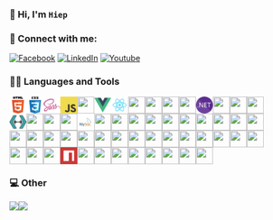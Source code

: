 ### 👋 Hi, I'm `Hiep`

### 🤝 Connect with me:
[<img alt="Facebook" src="https://img.shields.io/badge/Facebook-1877F2?style=for-the-badge&logo=facebook&logoColor=white" />](https://www.facebook.com/nnhiep582)
[<img alt="LinkedIn" src="https://img.shields.io/badge/LinkedIn-0077B5?style=for-the-badge&logo=linkedin&logoColor=white" />](https://www.linkedin.com/in/nnhiep/)
[<img alt="Youtube" src="https://img.shields.io/badge/Youtube-1877F2?style=for-the-badge&logo=youtube&logoColor=white" />](https://www.youtube.com/@nnhiep582)

### 👨‍💻 Languages and Tools
<div style="display: flex; flex-wrap: wrap; align-items: center;">
<img height="30" width="30" src="https://raw.githubusercontent.com/github/explore/80688e429a7d4ef2fca1e82350fe8e3517d3494d/topics/html/html.png" />
<img height="30" width="30" src="https://raw.githubusercontent.com/github/explore/80688e429a7d4ef2fca1e82350fe8e3517d3494d/topics/css/css.png" />
<img height="30" width="30" src="https://raw.githubusercontent.com/github/explore/80688e429a7d4ef2fca1e82350fe8e3517d3494d/topics/sass/sass.png" />
<img height="30" width="30" src="https://raw.githubusercontent.com/github/explore/80688e429a7d4ef2fca1e82350fe8e3517d3494d/topics/javascript/javascript.png" />
<img height="30" width="30" src="https://upload.wikimedia.org/wikipedia/commons/thumb/4/4c/Typescript_logo_2020.svg/2048px-Typescript_logo_2020.svg.png" />
<img height="30" width="30" src="https://raw.githubusercontent.com/github/explore/80688e429a7d4ef2fca1e82350fe8e3517d3494d/topics/vue/vue.png" />
<img height="30" width="30" src="https://raw.githubusercontent.com/github/explore/80688e429a7d4ef2fca1e82350fe8e3517d3494d/topics/react/react.png" />
<img height="30" width="30" src="https://upload.wikimedia.org/wikipedia/commons/thumb/1/1c/Pinialogo.svg/1200px-Pinialogo.svg.png" />
<img height="30" width="30" src="https://uxwing.com/wp-content/themes/uxwing/download/brands-and-social-media/redux-icon.png" />
<img height="30" width="30" src="https://seeklogo.com/images/C/c-sharp-c-logo-02F17714BA-seeklogo.com.png" />
<img height="30" width="30" src="https://i2.wp.com/cdn.iconscout.com/icon/free/png-256/java-43-569305.png" />
<img height="30" width="30" src="https://raw.githubusercontent.com/github/explore/93d8a67084f94b2a444e510199a6e7622e5b09a3/topics/dotnet/dotnet.png" />
<img height="30" width="30" src="https://static-00.iconduck.com/assets.00/spring-icon-256x256-2efvkvky.png" />
<img height="30" width="30" src="https://cdn.iconscout.com/icon/free/png-256/free-python-logo-icon-download-in-svg-png-gif-file-formats--technology-social-media-vol-5-pack-logos-icons-2945099.png?f=webp" />
<img height="30" width="30" src="https://codeopinion.com/wp-content/uploads/2017/10/Bitmap-MEDIUM_Entity-Framework-Core-Logo_2colors_Square_Boxed_RGB.png" />
</div>

<div style="display: flex; flex-wrap: wrap; align-items: center;">
<img height="30" width="30" src="https://raw.githubusercontent.com/nnhiep582k2/nnhiep582k2/main/logo.png" />
<img height="30" width="30" src="https://images.ctfassets.net/ee3ypdtck0rk/3tLmcHuiDfOr14Lntlm8lG/edead3af754857409d690681100690e3/icon-tech-signalR.png?w=256&h=256&q=50&fm=png" />
<img height="30" width="30" src="https://nuxt.com/assets/design-kit/icon-green.svg" />
<img height="30" width="30" src="https://encrypted-tbn0.gstatic.com/images?q=tbn:ANd9GcS8lp0rYCgNyrTHrV4v3yKrv6L2J0SnR_r_kHnX97uRIw&s" />
<img height="30" width="30" src="https://raw.githubusercontent.com/github/explore/80688e429a7d4ef2fca1e82350fe8e3517d3494d/topics/mysql/mysql.png" />
<img height="30" width="30" src="https://i.pinimg.com/originals/3e/55/df/3e55dfb0980956b42cac768b740cdad6.png" />
<img height="30" width="30" src="https://upload.wikimedia.org/wikipedia/commons/thumb/2/29/Postgresql_elephant.svg/993px-Postgresql_elephant.svg.png" />
<img height="30" width="30" src="https://5.imimg.com/data5/SELLER/Default/2022/6/OG/KZ/GC/154593131/oracle-database-licenses.png" />
<img height="30" width="30" src="https://seeklogo.com/images/M/mongodb-logo-D13D67C930-seeklogo.com.png" />
<img height="30" width="30" src="https://seeklogo.com/images/R/redis-logo-E403D4DD6A-seeklogo.com.png" />
<img height="30" width="30" src="https://i.pinimg.com/originals/39/b2/e4/39b2e4ad77c23a2c11e5950a7dfa2aec.png" />
<img height="30" width="30" src="https://noyantis.com/wp-content/uploads/2023/08/DevExtreme-2.png" />
<img height="30" width="30" src="https://avatars.githubusercontent.com/u/68583457?v=4&s=400" />
<img height="30" width="30" src="https://static-00.iconduck.com/assets.00/material-ui-icon-2048x1626-on580ia9.png" />
<img height="30" width="30" src="https://res.cloudinary.com/startup-grind/image/upload/c_fill,w_500,h_500,g_center/c_fill,dpr_2.0,f_auto,g_center,q_auto:good/v1/gcs/platform-data-dsc/events/Tailwind_CSS_Logo.svg_GkNDLAs.png" />
</div>

<div style="display: flex; flex-wrap: wrap; align-items: center;">
<img height="30" width="30" src="https://avatars.githubusercontent.com/u/76870092?s=280&v=4" />
<img height="30" width="30" src="https://brandslogos.com/wp-content/uploads/images/large/ubuntu-logo.png" />
<img height="30" width="30" src="https://cdn.icon-icons.com/icons2/195/PNG/256/VirtualBox_23525.png" />
<img height="30" width="30" src="https://whatthelogo.com/storage/logos/vagrant-274612.png" />
<img height="30" width="30" src="https://cdn4.iconfinder.com/data/icons/logos-and-brands/512/97_Docker_logo_logos-512.png" />
<img height="30" width="30" src="https://uxwing.com/wp-content/themes/uxwing/download/brands-and-social-media/jenkins-icon.png" />
<img height="30" width="30" src="https://yt3.googleusercontent.com/AC0Ia-7Akfvhnkwy9s4kx2Qt3XFXFYe95SfmEba4pK46t22K0tAnS40R8AAa7_YPkSeu6t5TxA=s900-c-k-c0x00ffffff-no-rj" />
<img height="30" width="30" src="https://assets.vercel.com/image/upload/front/favicon/vercel/152x152.png" />
<img height="30" width="30" src="https://lightwidget.com/wp-content/uploads/godaddy-logo.png" />
<img height="30" width="30" src="https://upload.wikimedia.org/wikipedia/commons/thumb/b/b0/Chocolatey_icon.png/480px-Chocolatey_icon.png" />
<img height="30" width="30" src="https://uxwing.com/wp-content/themes/uxwing/download/brands-and-social-media/visual-studio-code-icon.png" />
<img height="30" width="30" src="https://upload.wikimedia.org/wikipedia/commons/thumb/2/2c/Visual_Studio_Icon_2022.svg/2048px-Visual_Studio_Icon_2022.svg.png" />
<img height="30" width="30" src="https://upload.wikimedia.org/wikipedia/commons/thumb/9/9c/IntelliJ_IDEA_Icon.svg/800px-IntelliJ_IDEA_Icon.svg.png" />
<img height="30" width="30" src="https://taiwebs.com/upload/icons/dbforge-studio-for-postgresql-enterprise-icon.png" />
<img height="30" width="30" src="https://cs.hofstra.edu/docs/images/software/ssms.png" />
</div>

<div style="display: flex; flex-wrap: wrap; align-items: center;">
<img height="30" width="30" src="https://openexchange.intersystems.com/mp/img/packages/1071/tqd1lx7xar1wlw7l4wjrxyea.png" />
<img height="30" width="30" src="https://upload.wikimedia.org/wikipedia/commons/f/f9/Windows_Terminal_Logo.png" />
<img height="30" width="30" src="https://uxwing.com/wp-content/themes/uxwing/download/brands-and-social-media/postman-icon.png" />
<img height="30" width="30" src="https://raw.githubusercontent.com/github/explore/80688e429a7d4ef2fca1e82350fe8e3517d3494d/topics/npm/npm.png" />
<img height="30" width="30" src="https://iconape.com/wp-content/files/ub/352181/svg/yarn-seeklogo.com.svg" />
<img height="30" width="30" src="https://avatars.githubusercontent.com/u/18133?s=280&v=4" />
<img height="30" width="30" src="https://encrypted-tbn0.gstatic.com/images?q=tbn:ANd9GcR27kaHyBN4-iwj7H4pMmnE7kaC720Y-PYzKQ&usqp=CAU" />
<img height="30" width="30" src="https://cdn4.iconfinder.com/data/icons/logos-and-brands/512/44_Bitbucket_logo_logos-512.png" />
<img height="30" width="30" src="https://cdn4.iconfinder.com/data/icons/logos-and-brands/512/144_Gitlab_logo_logos-512.png" />
<img height="30" width="30" src="https://images.ctfassets.net/wl95ljfippl8/227taekzJ9UfuM9knHRa7B/29b6f61d6fc9cd1e2c3fdf409dca8b0b/Vector.webp" />
<img height="30" width="30" src="https://pbs.twimg.com/profile_images/1136901164039991297/-Vt-vAYQ_400x400.png" />
<img height="30" width="30" src="https://w7.pngwing.com/pngs/87/883/png-transparent-markdown-logos-and-brands-line-filled-icon-thumbnail.png" />
</div>

### 💻 Other
<div style="display: flex; flex-wrap: wrap; align-items: center;">
<img height="200" src="https://github-readme-stats.vercel.app/api?username=nnhiep582k2&show_icons=true&theme=radical" />
<img height="200" src="https://github-readme-stats.vercel.app/api/top-langs?username=nnhiep582k2&title_color=ffffff&text_color=c9cacc&icon_color=2bbc8a&bg_color=1d1f21&layout=compact&langs_count=11&card_width=420" />
</div>
